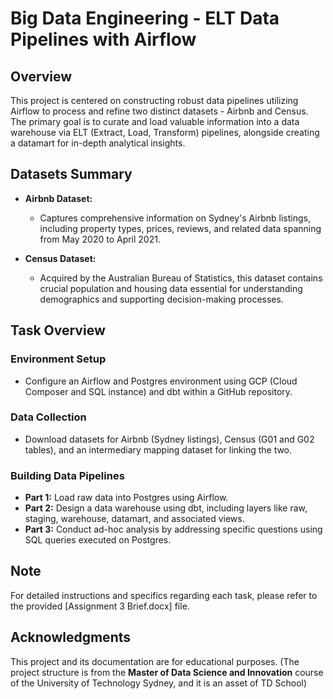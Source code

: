 # Big Data Engineering - ELT Data Pipelines with Airflow

## Overview

This project is centered on constructing robust data pipelines utilizing Airflow to process and refine two distinct datasets - Airbnb and Census. The primary goal is to curate and load valuable information into a data warehouse via ELT (Extract, Load, Transform) pipelines, alongside creating a datamart for in-depth analytical insights.

## Datasets Summary

- **Airbnb Dataset:**
  - Captures comprehensive information on Sydney's Airbnb listings, including property types, prices, reviews, and related data spanning from May 2020 to April 2021.

- **Census Dataset:**
  - Acquired by the Australian Bureau of Statistics, this dataset contains crucial population and housing data essential for understanding demographics and supporting decision-making processes.

## Task Overview

### Environment Setup
- Configure an Airflow and Postgres environment using GCP (Cloud Composer and SQL instance) and dbt within a GitHub repository.

### Data Collection
- Download datasets for Airbnb (Sydney listings), Census (G01 and G02 tables), and an intermediary mapping dataset for linking the two.

### Building Data Pipelines
- **Part 1:** Load raw data into Postgres using Airflow.
- **Part 2:** Design a data warehouse using dbt, including layers like raw, staging, warehouse, datamart, and associated views.
- **Part 3:** Conduct ad-hoc analysis by addressing specific questions using SQL queries executed on Postgres.

## Note
For detailed instructions and specifics regarding each task, please refer to the provided [Assignment 3 Brief.docx] file.

## Acknowledgments
This project and its documentation are for educational purposes.
(The project structure is from the **Master of Data Science and Innovation** course of the University of Technology Sydney, and it is an asset of TD School)
